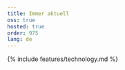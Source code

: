 ```yaml
---
title: Immer aktuell 
oss: true
hosted: true
order: 975
lang: de
---
```


{% include features/technology.md %}
